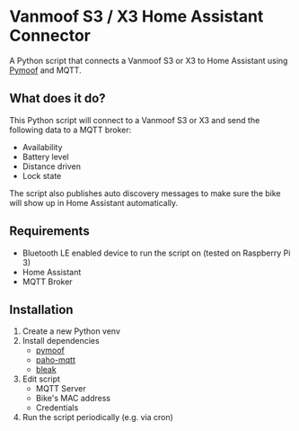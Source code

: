 # Vanmoof S3 / X3 Home Assistant Connector
A Python script that connects a Vanmoof S3 or X3 to Home Assistant using [Pymoof](https://github.com/quantsini/pymoof/) and MQTT.

## What does it do?
This Python script will connect to a Vanmoof S3 or X3 and send the following data to a MQTT broker:
- Availability
- Battery level
- Distance driven
- Lock state

The script also publishes auto discovery messages to make sure the bike will show up in Home Assistant automatically.

## Requirements
- Bluetooth LE enabled device to run the script on (tested on Raspberry Pi 3)
- Home Assistant
- MQTT Broker

## Installation
1. Create a new Python venv
2. Install dependencies
	- [pymoof](https://github.com/quantsini/pymoof/)
 	- [paho-mqtt](https://pypi.org/project/paho-mqtt/)
  	- [bleak](https://pypi.org/project/bleak/)
3. Edit script
   - MQTT Server
   - Bike's MAC address
   - Credentials
4. Run the script periodically (e.g. via cron)
